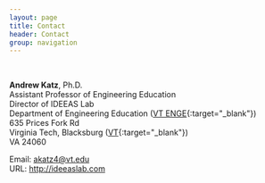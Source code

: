 ```yaml
---
layout: page
title: Contact
header: Contact
group: navigation
---
```

<br/>

**Andrew Katz**, Ph.D. <br/>
Assistant Professor of Engineering Education <br/>
Director of IDEEAS Lab <br/>
Department of Engineering Education ([VT ENGE](http://enge.vt.edu/){:target="_blank"}) <br/>
635 Prices Fork Rd <br/>
Virginia Tech, Blacksburg ([VT](http://www.vt.edu/){:target="_blank"}) <br/>
VA 24060 <br/>

Email: akatz4@vt.edu <br/>
URL: http://ideeaslab.com <br/>
